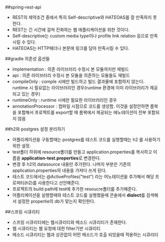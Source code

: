 ##spring-rest-api

- REST의 제약조건 중에서 특히 Self-descriptive와 HATEOAS를 잘 만족하지 못한다.
- REST는 긴 시간에 걸쳐 진화하는 웹 애플리케이션을 위한 것이다. 
- Self-descriptive는 custom media type이나 profile link relation 등으로 만족시킬 수 있다.
- HATEOAS는 HTTP헤더나 본문에 링크를 담아 만족시킬 수 있다.

##gradle 의존성 옵션들 

- implementation : 의존 라이브러리 수정시 본 모듈까지만 재빌드
- api : 의존 라이브러리 수정시 본 모듈을 의존하는 모듈들도 재빌드
- compileOnly : comple 시에만 빌드하고  빌드 결과물에 포함하지 않는다. runtime 시 필요없는 라이브러리인 경우(runtime 환경에 이미 라이브러리가 제공되고 있는 경우)
- runtimeOnly : runtime 시에만 필요한 라이브러리인 경우
- annotationProcessor : 컴파일 시점으로 코드를 생성함. 이것을 설정안하면 롬복을 포함해서 프로젝트를 export할 때 롬복에서 제공되는 에노테이션이 전부 포함되지 않음

##h2와 postgres 설정 분리하기 

- 어플리케이션을 구동할때는 postgres를 테스트 코드를 실행할때는 h2 를 사용하기 위한 설정. 
- test폴더 하위에 resource폴더를 만들고 application.properties를 복사하고 이름을 **application-test.properties**로 변경한다.
- 변경 후 h2의 datasource 내용만 추가한다. 나머지 부분은 기존의 application.properties의 내용을 가져다 쓰게 된다. 
- 테스트 코드에서는 @ActiveProfiles("test") 라는 어노테이션을 추가해서 해당 프로퍼티(h2)를 사용한다고 선언해준다. 
- 프로젝트의 build path에 test에 추가한 resoucre폴더를 추가해준다. 
- 어플리케이션을 실행할때와 테스트 코드를 실행했을때 콘솔에서 **dialect**를 검색해서 설정한 propertie의 db가 맞는지 확인한다.

##스프링 시큐리티 

- 스프링 시큐리티에는 웹시큐리티와 메소드 시큐리티가 존재한다. 
- 웹 시큐리티는 웹 요청에 대한 filter기반 시큐리티
- 메소드 시큐리티는 웹과 상관없이 어떤 메소드가 호출 되었을때 적용하는 시큐리티  


